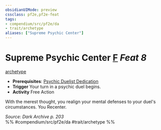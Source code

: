 ```yaml
---
obsidianUIMode: preview
cssclass: pf2e,pf2e-feat
tags:
- compendium/src/pf2e/da
- trait/archetype
aliases: ["Supreme Psychic Center"]
---
```

# Supreme Psychic Center  [F](chapter-9-playing-the-game.md#Actions "Free Action") *Feat 8*  
[archetype](archetype.md "Archetype Feat Trait")  

- **Prerequisites**: [Psychic Duelist Dedication](psychic-duelist-dedication-da.md)
- **Trigger** Your turn in a psychic duel begins.
- **Activity** Free Action

With the merest thought, you realign your mental defenses to your duel's circumstances. You Recenter.

*Source: Dark Archive p. 203*  
%% #compendium/src/pf2e/da #trait/archetype %%